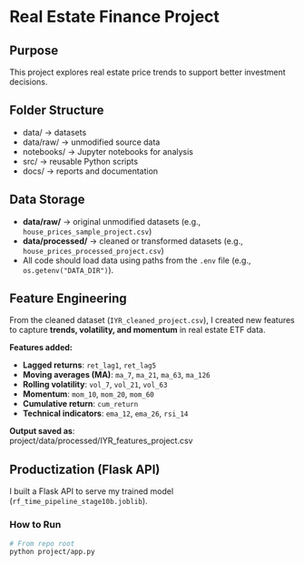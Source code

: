 # Real Estate Finance Project

## Purpose
This project explores real estate price trends to support better investment decisions.

## Folder Structure
- data/ → datasets
- data/raw/ → unmodified source data
- notebooks/ → Jupyter notebooks for analysis
- src/ → reusable Python scripts
- docs/ → reports and documentation


## Data Storage
- **data/raw/** → original unmodified datasets (e.g., `house_prices_sample_project.csv`)
- **data/processed/** → cleaned or transformed datasets (e.g., `house_prices_processed_project.csv`)
- All code should load data using paths from the `.env` file (e.g., `os.getenv("DATA_DIR")`).

## Feature Engineering  
From the cleaned dataset (`IYR_cleaned_project.csv`), I created new features to capture **trends, volatility, and momentum** in real estate ETF data.  

**Features added:**  
- **Lagged returns**: `ret_lag1`, `ret_lag5`  
- **Moving averages (MA)**: `ma_7`, `ma_21`, `ma_63`, `ma_126`  
- **Rolling volatility**: `vol_7`, `vol_21`, `vol_63`  
- **Momentum**: `mom_10`, `mom_20`, `mom_60`  
- **Cumulative return**: `cum_return`  
- **Technical indicators**: `ema_12`, `ema_26`, `rsi_14`  

**Output saved as**:  
project/data/processed/IYR_features_project.csv

## Productization (Flask API)
I built a Flask API to serve my trained model (`rf_time_pipeline_stage10b.joblib`).

### How to Run
```bash
# From repo root
python project/app.py
